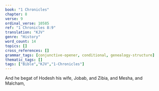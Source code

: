 ```yaml
---
book: "1 Chronicles"
chapter: 8
verse: 9
ordinal_verse: 10585
ref: "1 Chronicles 8:9"
translation: "KJV"
genre: "History"
word_count: 14
topics: []
cross_references: []
grammar_tags: [conjunctive-opener, conditional, genealogy-structure]
thematic_tags: []
tags: ["Bible","KJV","1-Chronicles"]
---
```

And he begat of Hodesh his wife, Jobab, and Zibia, and Mesha, and Malcham,
